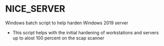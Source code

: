 # NICE_SERVER<br>
Windows batch script to help harden Windows 2019 server

- This script helps with the initial hardening of workstations and servers up to alost 100 percent on the scap scanner  

